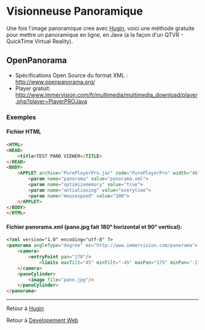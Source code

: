 # Visionneuse Panoramique

Une fois l'image panoramique cree avec [Hugin](Hugin), voici une méthode gratuite pour mettre un panoramique en ligne, en Java (a la façon d'un QTVR - QuickTime Virtual Reality).

## OpenPanorama

- Spécifications Open Source du format XML : <http://www.openpanorama.org/>
- Player gratuit: <http://www.immervision.com/fr/multimedia/multimedia_download/player.php?player=PlayerPROJava>

### Exemples

#### Fichier HTML

```html
<HTML>
<HEAD>
    <title>TEST PANO VIEWER</TITLE>
</HEAD>
<BODY>
    <APPLET archive="PurePlayerPro.jar" code="PurePlayerPro" width="461" height="306">
        <param name="panorama" value="panorama.xml">
        <param name="optimizememory" value="true">
        <param name="antialiasing" value="everytime">
        <param name="mousespeed" value="100">
    </APPLET>
</BODY>
</HTML>
```

#### Fichier panorama.xml (pano.jpg fait 180° horizontal et 90° vertical):

```html
<?xml version="1.0" encoding="utf-8" ?>
<panorama angleType="degree" ns="http://www.immervision.com/panorama">
    <camera>
        <entryPoint pan="170"/>
            <limits maxTilt="45" minTilt="-45" maxPan="175" minPan="-175"/>
    </camera>
    <panoCylinder>
        <image file="pano.jpg"/>
    </panoCylinder> 
</panorama>
```

------------------------------------------------------------------------

Retour à [Hugin](Hugin)

Retour à [Developement Web](Développement_Web)

